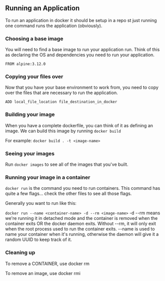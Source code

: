 ## Running an Application

To run an application in docker it should be setup in a repo st just running one command runs the application (obviously).

### Choosing a base image

You will need to find a base image to run your application run. Think of this as declaring the OS and dependencies you need
to run your application.

`FROM alpine:3.12.0`

### Copying your files over

Now that you have your base environment to work from, you need to copy over the files that are necessary to run the application.

`ADD local_file_location file_destination_in_docker`

### Building your image

When you have a complete dockerfile, you can think of it as defining an image. We can build this image by running `docker build`

For example: `docker build . -t <image-name>`

### Seeing your images

Run `docker images` to see all of the images that you've built.


### Running your image in a container

`docker run` is the command you need to run containers. This command has quite a few flags... check the other files to see all those flags.

Generally you want to run like this:

`docker run --name <container-name> -d --rm <image-name>`
-d --rm means we're running it in detached mode and the container is removed when the container exits OR the docker daemon exits. Without
--rm, it will only exit when the root process used to run the container exits.
--name is used to name your container when it's running, otherwise the daemon will give it a random UUID to keep track of it.

### Cleaning up
To remove a CONTAINER, use docker rm

To remove an image, use docker rmi
